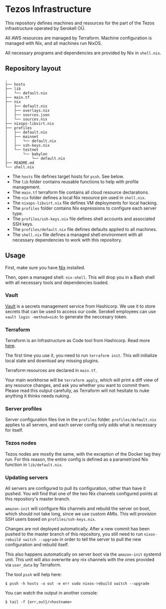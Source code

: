 # Tezos Infrastructure

This repository defines machines and resources for the part of the Tezos
infrastructure operated by Serokell OÜ.

All AWS resources are managed by Terraform. Machine configuration is managed
with Nix, and all machines run NixOS.

All necessary programs and dependencies are provided by Nix in `shell.nix`.

## Repository layout

```
.
├── hosts
├── lib
│   └── default.nix
├── main.tf
├── nix
│   ├── default.nix
│   ├── overlays.nix
│   ├── sources.json
│   └── sources.nix
├── nixops-libvirt.nix
├── profiles
│   ├── default.nix
│   ├── mainnet
│   │   └── default.nix
│   ├── ssh-keys.nix
│   └── testnet
│       └── babylon
│           └── default.nix
├── README.md
└── shell.nix

```

* The `hosts` file defines target hosts for `pssh`. See below.
* The `lib` folder contains reusable functions to help with profile management.
* The `main.tf` terraform file contains all cloud resource declarations.
* The `nix` folder defines a local Nix resource pin used in `shell.nix`.
* The `nixops-libvirt.nix` file defines VM deployments for local hacking.
* The `profiles` folder contains Nix expressions to configure each server type.
* The `profiles/ssh-keys.nix` file defines shell accounts and associated SSH keys.
* The `profiles/default.nix` file defines defaults applied to all machines.
* The `shell.nix` file defines a managed shell environment with all necessary
  dependencies to work with this repository.

## Usage

First, make sure you have [Nix](https://nixos.org/nix/) installed.

Then, open a managed shell: `nix-shell`. This will drop you in a Bash shell with
all necessary tools and dependencies loaded.

### Vault
[Vault](https://www.vaultproject.io/) is a secrets management service
from Hashicorp. We use it to store secrets that can be used to access
our code. Serokell employees can use `vault login -method=oidc` to
generate the neccesary token.

### Terraform

Terraform is an Infrastructure as Code tool from Hashicorp. Read more
[here](https://www.terraform.io/).

The first time you use it, you need to run `terraform init`. This will
initialize local state and download any missing plugins.

Terraform resources are declared in `main.tf`.

Your main workhorse will be `terraform apply`, which will print a diff view of
any resource changes, and ask you whether you want to commit them. Please read
this output carefully, as Terraform will not hesitate to nuke anything it thinks
needs nuking.

### Server profiles

Server configuration files live in the `profiles` folder. `profiles/default.nix`
applies to all servers, and each server config only adds what is necessary for itself.

### Tezos nodes

Tezos nodes are mostly the same, with the exception of the Docker tag they run.
For this reason, the entire config is defined as a parametrized Nix function in
`lib/default.nix`.

### Updating servers

All servers are configured to pull its configuration, rather than have it
pushed. You will find that one of the two Nix channels configured points at this
repository's master branch.

`amazon-init` will configure Nix channels and rebuild the server on boot, which
should not take long, since we use custom AMIs. This will provision SSH users
based on `profiles/ssh-keys.nix`.

Changes are not deployed automatically. After a new commit has been pushed to
the master branch of this repository, you still need to run `nixos-rebuild
switch --upgrade` in order to tell the server to pull the new configuration and
rebuild itself.

This also happens automatically on server boot via the `amazon-init` systemd
unit. This unit will also overwrite any nix channels with the ones provided via
`user_data` by Terraform.

The tool `pssh` will help here:

```
$ pssh -h hosts -o out -e err sudo nixos-rebuild switch --upgrade
```

You can watch the output in another console:

```
$ tail -f {err,out}/<hostname>
```
